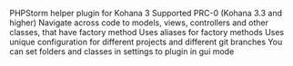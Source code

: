 PHPStorm helper plugin for Kohana 3
Supported PRC-0 (Kohana 3.3 and higher)
Navigate across code to models, views, controllers and other classes, that have factory method
Uses aliases for factory methods
Uses unique configuration for different projects and different git branches
You can set folders and classes in settings to plugin in gui mode